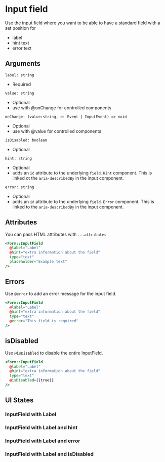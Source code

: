 # Input field

Use the input field where you want to be able to have a standard field with a set position for
- label
- hint text
- error text

## Arguments

`label: string`
- Required

`value: string`
- Optional
- use with @onChange for controlled components

`onChange: (value:string, e: Event | InputEvent) => void`
- Optional
- use with @value for controlled components

`isDisabled: boolean`
- Optional 

`hint: string`
- Optional
- adds an `id` attribute to the underlying `field.Hint` component. This is linked ot the `aria-describedBy` in the input component.

`error: string`
- Optional
- adds an `id` attribute to the underlying `field.Error` component. This is linked to the `aria-describedBy` in the input component.

## Attributes

You can pass HTML attributes with `...attributes`

<div class="mb-4">
  <Form::InputField
    @label="Label"
    @hint="extra information about the field"
    type="text"
    placeholder="Example text" 
  />
</div>

```hbs template
<Form::InputField
  @label="Label"
  @hint="extra information about the field"
  type="text"
  placeholder="Example text" 
/>
```


## Errors

Use `@error` to add an error message for the input field.

<div class="mb-4">
  <Form::InputField
    @label="Label"
    @hint="extra information about the field"
    type="text"
    @error="This field is required" 
  />
</div>

```hbs template
<Form::InputField
  @label="Label"
  @hint="extra information about the field"
  type="text"
  @error="This field is required" 
/>
```


## isDisabled

Use `@isDisabled` to disable the entire InputField.

<div class="mb-4">
  <Form::InputField
    @label="Label"
    @hint="extra information about the field"
    type="text"
    @isDisabled={{true}}
  />
</div>

```hbs template
<Form::InputField
  @label="Label"
  @hint="extra information about the field"
  type="text"
  @isDisabled={{true}}
/>
```

## UI States

### InputField with Label
<div class="mb-4 w-64">
  <Form::InputField
    @label="Label"
    type="text"
  />
</div>

### InputField with Label and hint
<div class="mb-4 w-64">
  <Form::InputField
    @label="Label"
    @hint="With hint text"
    type="text"
  />
</div>

### InputField with Label and error 

<div class="mb-4 w-64">
  <Form::InputField
    @label="Label"
    type="text"
    @error="With error text"
  />
</div>

### InputField with Label and isDisabled 

<div class="mb-4 w-64">
  <Form::InputField
    @label="Label"
    type="text"
    @isDisabled={{true}}
    value="I am a disabled input field"
  />
</div>



